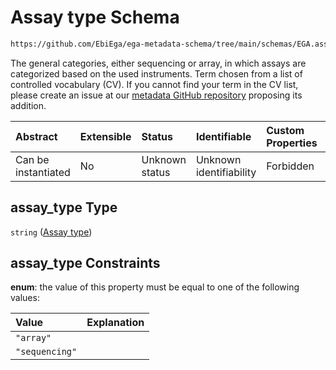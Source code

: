 # Assay type Schema

```txt
https://github.com/EbiEga/ega-metadata-schema/tree/main/schemas/EGA.assay.json#/properties/assay_type_specifications/properties/assay_type
```

The general categories, either sequencing or array, in which assays are categorized based on the used instruments. Term chosen from a list of controlled vocabulary (CV). If you cannot find your term in the CV list, please create an issue at our [metadata GitHub repository](https://github.com/EbiEga/ega-metadata-schema) proposing its addition.

| Abstract            | Extensible | Status         | Identifiable            | Custom Properties | Additional Properties | Access Restrictions | Defined In                                                                 |
| :------------------ | :--------- | :------------- | :---------------------- | :---------------- | :-------------------- | :------------------ | :------------------------------------------------------------------------- |
| Can be instantiated | No         | Unknown status | Unknown identifiability | Forbidden         | Allowed               | none                | [EGA.assay.json\*](../../../schemas/EGA.assay.json "open original schema") |

## assay\_type Type

`string` ([Assay type](ega-11-properties-assay-type-specifications-properties-assay-type.md))

## assay\_type Constraints

**enum**: the value of this property must be equal to one of the following values:

| Value          | Explanation |
| :------------- | :---------- |
| `"array"`      |             |
| `"sequencing"` |             |

